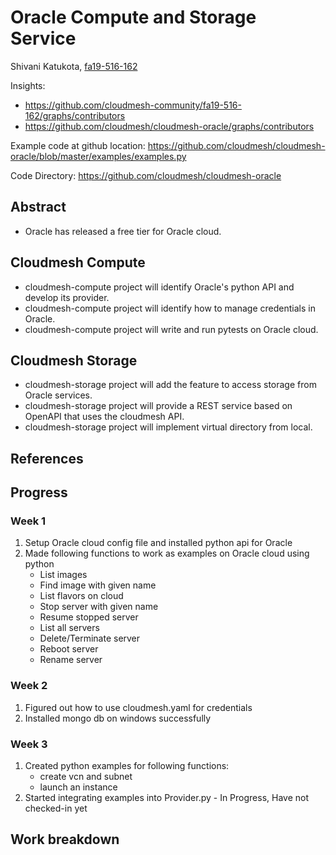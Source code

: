 # Oracle Compute and Storage Service

Shivani Katukota, [fa19-516-162](https://github.com/cloudmesh-community/fa19-516-162)

Insights: 
* <https://github.com/cloudmesh-community/fa19-516-162/graphs/contributors>
* <https://github.com/cloudmesh/cloudmesh-oracle/graphs/contributors>

Example code at github location: 
<https://github.com/cloudmesh/cloudmesh-oracle/blob/master/examples/examples.py>

Code Directory:
<https://github.com/cloudmesh/cloudmesh-oracle>

## Abstract

- Oracle has released a free tier for Oracle cloud.

## Cloudmesh Compute

- cloudmesh-compute project will identify Oracle's python API and develop its 
provider.
- cloudmesh-compute project will identify how to manage credentials in Oracle.
- cloudmesh-compute project will write and run pytests on Oracle cloud. 

## Cloudmesh Storage

- cloudmesh-storage project will add the feature to access storage from Oracle 
services.
- cloudmesh-storage project will provide a REST service based on OpenAPI that 
uses the cloudmesh API.
- cloudmesh-storage project will implement virtual directory from local.

## References

## Progress

### Week 1
1. Setup Oracle cloud config file and installed python api for Oracle
2. Made following functions to work as examples on Oracle cloud using python
    - List images
    - Find image with given name
    - List flavors on cloud
    - Stop server with given name
    - Resume stopped server
    - List all servers
    - Delete/Terminate server
    - Reboot server
    - Rename server

### Week 2
1. Figured out how to use cloudmesh.yaml for credentials
2. Installed mongo db on windows successfully

### Week 3
1. Created python examples for following functions: 
    - create vcn and subnet
    - launch an instance
2. Started integrating examples into Provider.py - In Progress, 
Have not checked-in yet

## Work breakdown
